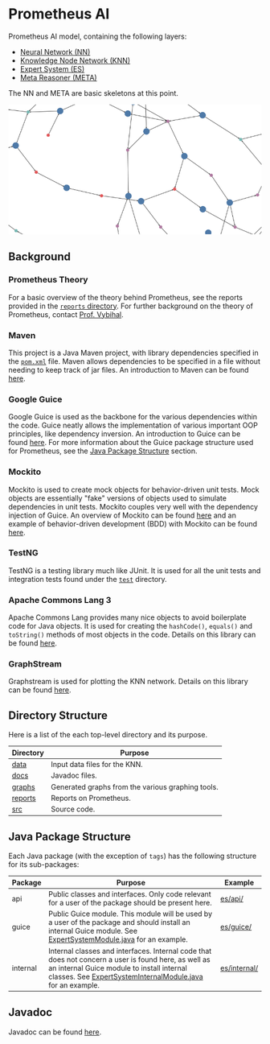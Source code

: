 # Prometheus AI
Prometheus AI model, containing the following layers:
* [Neural Network (NN)](src/main/java/nn)
* [Knowledge Node Network (KNN)](src/main/java/knn)
* [Expert System (ES)](src/main/java/es)
* [Meta Reasoner (META)](src/main/java/meta)

The NN and META are basic skeletons at this point.

![knn_graph](graphs/knn/knn_new.png)

## Background
### Prometheus Theory
For a basic overview of the theory behind Prometheus, see the reports provided in the [`reports` directory](reports). For further background on the theory of Prometheus, contact [Prof. Vybihal](http://www.cs.mcgill.ca/~jvybihal/).

### Maven
This project is a Java Maven project, with library dependencies specified in the [`pom.xml`](pom.xml) file. Maven allows dependencies to be specified in a file without needing to keep track of jar files. An introduction to Maven can be found [here](https://maven.apache.org/what-is-maven.html).

### Google Guice
Google Guice is used as the backbone for the various dependencies within the code. Guice neatly allows the implementation of various important OOP principles, like dependency inversion. An introduction to Guice can be found [here](https://github.com/google/guice/wiki/Motivation). For more information about the Guice package structure used for Prometheus, see the [Java Package Structure](#package_structure) section.

### Mockito
Mockito is used to create mock objects for behavior-driven unit tests. Mock objects are essentially "fake" versions of objects used to simulate dependencies in unit tests. Mockito couples very well with the dependency injection of Guice. An overview of Mockito can be found [here](http://site.mockito.org/) and an example of behavior-driven development (BDD) with Mockito can be found [here](https://www.tutorialspoint.com/mockito/mockito_bdd.htm).

### TestNG
TestNG is a testing library much like JUnit. It is used for all the unit tests and integration tests found under the [`test`](src/test) directory.

### Apache Commons Lang 3
Apache Commons Lang provides many nice objects to avoid boilerplate code for Java objects. It is used for creating the `hashCode()`, `equals()` and `toString()` methods of most objects in the code. Details on this library can be found [here](https://commons.apache.org/proper/commons-lang/).

### GraphStream
Graphstream is used for plotting the KNN network. Details on this library can be found [here](http://graphstream-project.org/).

## Directory Structure
Here is a list of the each top-level directory and its purpose.

Directory | Purpose
--- | ---
[data](data) | Input data files for the KNN.
[docs](docs) | Javadoc files.
[graphs](graphs) | Generated graphs from the various graphing tools.
[reports](reports) | Reports on Prometheus.
[src](src) | Source code.

<a name="package-structure"></a>
## Java Package Structure
Each Java package (with the exception of `tags`) has the following structure for its sub-packages:

Package | Purpose | Example
--- | --- | ---
api | Public classes and interfaces. Only code relevant for a user of the package should be present here. | [es/api/](src/main/java/es/api/)
guice | Public Guice module. This module will be used by a user of the package and should install an internal Guice module. See [ExpertSystemModule.java](src/main/java/es/guice/ExpertSystemModule.java) for an example. | [es/guice/](src/main/java/es/guice/)
internal | Internal classes and interfaces. Internal code that does not concern a user is found here, as well as an internal Guice module to install internal classes. See [ExpertSystemInternalModule.java](src/main/java/es/internal/ExpertSystemInternalModule.java) for an example. | [es/internal/](src/main/java/es/internal/)

## Javadoc
Javadoc can be found [here](http://seanstappas.me/prometheus-ai/).
